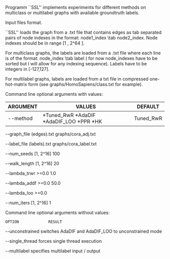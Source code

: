

Programm ``SSL'' implements experiments for different methods on multiclass
or multilabel graphs with available groundtruth labels. 


Input files format.

``SSL'' loads the graph from a .txt file that contains edges as tab separated pairs of node indexes in the format: node1_index \tab node2_index. Node indexes should be in range [1 , 2^64 ]. 

For multiclass graphs, the labels are loaded from a .txt file where each line is of the format: node_index \tab label ( for now node_indexes have to be sorted but I will allow for any indexing sequence). Labels have to be integers in [-127,127]. 

For multilabel graphs, labels are loaded from a txt file in compressed one-hot-matrix form (see graphs/HomoSapiens/class.txt for example).


Command line optional arguments with values:

ARGUMENT | VALUES | DEFAULT
-------- | ------ | -------
--method | *Tuned_RwR *AdaDIF *AdaDIF_LOO *PPR *HK | Tuned_RwR
		
		
		
		

--graph_file    (edges).txt        graphs/cora_adj.txt

--label_file    (labels).txt       graphs/cora_label.txt

--num_seeds     [1, 2^16]          100

--walk_length   [1, 2^16]          20

--lambda_trwr   >=0.0              1.0

--lambda_addf   >=0.0              50.0

--lambda_loo    >=0.0    

--num_iters     [1, 2^16]          1




Command line optional arguments without values:

    OPTION             RESULT

--unconstrained       switches AdaDIF and AdaDIF_LOO to unconstrained mode

--single_thread       forces single thread execution

--multilabel          specifies multilabel input / output
















